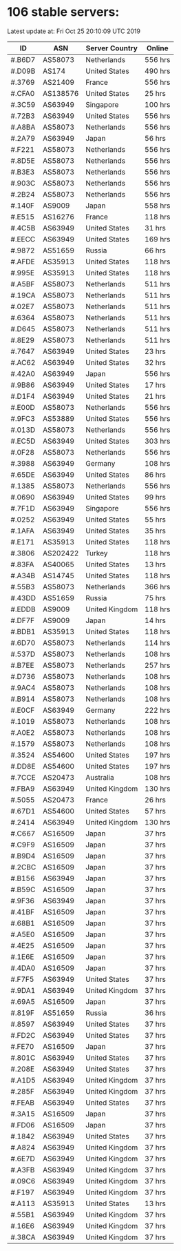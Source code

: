 # 106 stable servers:

Latest update at: Fri Oct 25 20:10:09 UTC 2019

| ID | ASN | Server Country | Online |
| -- | --- | -------------- | ------ |
| #.B6D7 | AS58073 | Netherlands | 556 hrs |
| #.D09B | AS174 | United States | 490 hrs |
| #.3769 | AS21409 | France | 556 hrs |
| #.CFA0 | AS138576 | United States | 25 hrs |
| #.3C59 | AS63949 | Singapore | 100 hrs |
| #.72B3 | AS63949 | United States | 556 hrs |
| #.A8BA | AS58073 | Netherlands | 556 hrs |
| #.2A79 | AS63949 | Japan | 56 hrs |
| #.F221 | AS58073 | Netherlands | 556 hrs |
| #.8D5E | AS58073 | Netherlands | 556 hrs |
| #.B3E3 | AS58073 | Netherlands | 556 hrs |
| #.903C | AS58073 | Netherlands | 556 hrs |
| #.2B24 | AS58073 | Netherlands | 556 hrs |
| #.140F | AS9009 | Japan | 558 hrs |
| #.E515 | AS16276 | France | 118 hrs |
| #.4C5B | AS63949 | United States | 31 hrs |
| #.EECC | AS63949 | United States | 169 hrs |
| #.9872 | AS51659 | Russia | 66 hrs |
| #.AFDE | AS35913 | United States | 118 hrs |
| #.995E | AS35913 | United States | 118 hrs |
| #.A5BF | AS58073 | Netherlands | 511 hrs |
| #.19CA | AS58073 | Netherlands | 511 hrs |
| #.02E7 | AS58073 | Netherlands | 511 hrs |
| #.6364 | AS58073 | Netherlands | 511 hrs |
| #.D645 | AS58073 | Netherlands | 511 hrs |
| #.8E29 | AS58073 | Netherlands | 511 hrs |
| #.7647 | AS63949 | United States | 23 hrs |
| #.AC62 | AS63949 | United States | 32 hrs |
| #.42A0 | AS63949 | Japan | 556 hrs |
| #.9B86 | AS63949 | United States | 17 hrs |
| #.D1F4 | AS63949 | United States | 21 hrs |
| #.E00D | AS58073 | Netherlands | 556 hrs |
| #.9FC3 | AS53889 | United States | 556 hrs |
| #.013D | AS58073 | Netherlands | 556 hrs |
| #.EC5D | AS63949 | United States | 303 hrs |
| #.0F28 | AS58073 | Netherlands | 556 hrs |
| #.3988 | AS63949 | Germany | 108 hrs |
| #.65DE | AS63949 | United States | 86 hrs |
| #.1385 | AS58073 | Netherlands | 556 hrs |
| #.0690 | AS63949 | United States | 99 hrs |
| #.7F1D | AS63949 | Singapore | 556 hrs |
| #.0252 | AS63949 | United States | 55 hrs |
| #.1AFA | AS63949 | United States | 35 hrs |
| #.E171 | AS35913 | United States | 118 hrs |
| #.3806 | AS202422 | Turkey | 118 hrs |
| #.83FA | AS40065 | United States | 13 hrs |
| #.A34B | AS14745 | United States | 118 hrs |
| #.55B3 | AS58073 | Netherlands | 366 hrs |
| #.43DD | AS51659 | Russia | 75 hrs |
| #.EDDB | AS9009 | United Kingdom | 118 hrs |
| #.DF7F | AS9009 | Japan | 14 hrs |
| #.BDB1 | AS35913 | United States | 118 hrs |
| #.6D70 | AS58073 | Netherlands | 114 hrs |
| #.537D | AS58073 | Netherlands | 108 hrs |
| #.B7EE | AS58073 | Netherlands | 257 hrs |
| #.D736 | AS58073 | Netherlands | 108 hrs |
| #.9AC4 | AS58073 | Netherlands | 108 hrs |
| #.B914 | AS58073 | Netherlands | 108 hrs |
| #.E0CF | AS63949 | Germany | 222 hrs |
| #.1019 | AS58073 | Netherlands | 108 hrs |
| #.A0E2 | AS58073 | Netherlands | 108 hrs |
| #.1579 | AS58073 | Netherlands | 108 hrs |
| #.3524 | AS54600 | United States | 197 hrs |
| #.DD8E | AS54600 | United States | 197 hrs |
| #.7CCE | AS20473 | Australia | 108 hrs |
| #.FBA9 | AS63949 | United Kingdom | 130 hrs |
| #.5055 | AS20473 | France | 26 hrs |
| #.67D1 | AS54600 | United States | 57 hrs |
| #.2414 | AS63949 | United Kingdom | 130 hrs |
| #.C667 | AS16509 | Japan | 37 hrs |
| #.C9F9 | AS16509 | Japan | 37 hrs |
| #.B9D4 | AS16509 | Japan | 37 hrs |
| #.2CBC | AS16509 | Japan | 37 hrs |
| #.B156 | AS63949 | Japan | 37 hrs |
| #.B59C | AS16509 | Japan | 37 hrs |
| #.9F36 | AS63949 | Japan | 37 hrs |
| #.41BF | AS16509 | Japan | 37 hrs |
| #.68B1 | AS16509 | Japan | 37 hrs |
| #.A5E0 | AS16509 | Japan | 37 hrs |
| #.4E25 | AS16509 | Japan | 37 hrs |
| #.1E6E | AS16509 | Japan | 37 hrs |
| #.4DA0 | AS16509 | Japan | 37 hrs |
| #.F7F5 | AS63949 | United States | 37 hrs |
| #.9DA1 | AS63949 | United Kingdom | 37 hrs |
| #.69A5 | AS16509 | Japan | 37 hrs |
| #.819F | AS51659 | Russia | 36 hrs |
| #.8597 | AS63949 | United States | 37 hrs |
| #.FD2C | AS63949 | United States | 37 hrs |
| #.FE70 | AS16509 | Japan | 37 hrs |
| #.801C | AS63949 | United States | 37 hrs |
| #.208E | AS63949 | United States | 37 hrs |
| #.A1D5 | AS63949 | United Kingdom | 37 hrs |
| #.285F | AS63949 | United Kingdom | 37 hrs |
| #.FEAB | AS63949 | United States | 37 hrs |
| #.3A15 | AS16509 | Japan | 37 hrs |
| #.FD06 | AS16509 | Japan | 37 hrs |
| #.1842 | AS63949 | United States | 37 hrs |
| #.A824 | AS63949 | United Kingdom | 37 hrs |
| #.6E7D | AS63949 | United Kingdom | 37 hrs |
| #.A3FB | AS63949 | United Kingdom | 37 hrs |
| #.09C6 | AS63949 | United Kingdom | 37 hrs |
| #.F197 | AS63949 | United Kingdom | 37 hrs |
| #.A113 | AS35913 | United States | 13 hrs |
| #.55B1 | AS63949 | United Kingdom | 37 hrs |
| #.16E6 | AS63949 | United Kingdom | 37 hrs |
| #.38CA | AS63949 | United Kingdom | 37 hrs |

